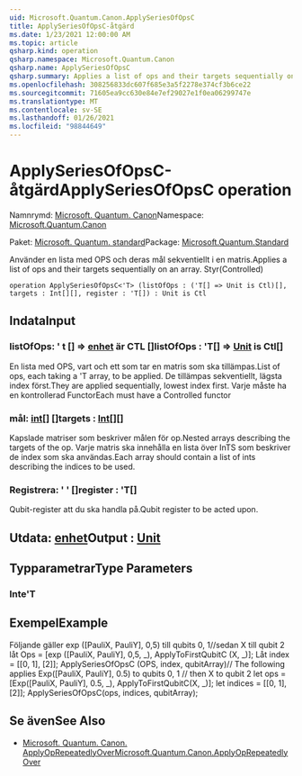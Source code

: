 ```yaml
---
uid: Microsoft.Quantum.Canon.ApplySeriesOfOpsC
title: ApplySeriesOfOpsC-åtgärd
ms.date: 1/23/2021 12:00:00 AM
ms.topic: article
qsharp.kind: operation
qsharp.namespace: Microsoft.Quantum.Canon
qsharp.name: ApplySeriesOfOpsC
qsharp.summary: Applies a list of ops and their targets sequentially on an array. (Controlled)
ms.openlocfilehash: 308256833dc607f685e3a5f2278e374cf3b6ce22
ms.sourcegitcommit: 71605ea9cc630e84e7ef29027e1f0ea06299747e
ms.translationtype: MT
ms.contentlocale: sv-SE
ms.lasthandoff: 01/26/2021
ms.locfileid: "98844649"
---
```

# <a name="applyseriesofopsc-operation"></a><span data-ttu-id="2121b-102">ApplySeriesOfOpsC-åtgärd</span><span class="sxs-lookup"><span data-stu-id="2121b-102">ApplySeriesOfOpsC operation</span></span>

<span data-ttu-id="2121b-103">Namnrymd: [Microsoft. Quantum. Canon](xref:Microsoft.Quantum.Canon)</span><span class="sxs-lookup"><span data-stu-id="2121b-103">Namespace: [Microsoft.Quantum.Canon](xref:Microsoft.Quantum.Canon)</span></span>

<span data-ttu-id="2121b-104">Paket: [Microsoft. Quantum. standard](https://nuget.org/packages/Microsoft.Quantum.Standard)</span><span class="sxs-lookup"><span data-stu-id="2121b-104">Package: [Microsoft.Quantum.Standard](https://nuget.org/packages/Microsoft.Quantum.Standard)</span></span>


<span data-ttu-id="2121b-105">Använder en lista med OPS och deras mål sekventiellt i en matris.</span><span class="sxs-lookup"><span data-stu-id="2121b-105">Applies a list of ops and their targets sequentially on an array.</span></span> <span data-ttu-id="2121b-106">Styr</span><span class="sxs-lookup"><span data-stu-id="2121b-106">(Controlled)</span></span>

```qsharp
operation ApplySeriesOfOpsC<'T> (listOfOps : ('T[] => Unit is Ctl)[], targets : Int[][], register : 'T[]) : Unit is Ctl
```


## <a name="input"></a><span data-ttu-id="2121b-107">Indata</span><span class="sxs-lookup"><span data-stu-id="2121b-107">Input</span></span>

### <a name="listofops--t--unit--is-ctl"></a><span data-ttu-id="2121b-108">listOfOps: ' t [] => [enhet](xref:microsoft.quantum.lang-ref.unit)  är CTL []</span><span class="sxs-lookup"><span data-stu-id="2121b-108">listOfOps : 'T[] => [Unit](xref:microsoft.quantum.lang-ref.unit)  is Ctl[]</span></span>

<span data-ttu-id="2121b-109">En lista med OPS, vart och ett som tar en matris som ska tillämpas.</span><span class="sxs-lookup"><span data-stu-id="2121b-109">List of ops, each taking a 'T array, to be applied.</span></span> <span data-ttu-id="2121b-110">De tillämpas sekventiellt, lägsta index först.</span><span class="sxs-lookup"><span data-stu-id="2121b-110">They are applied sequentially, lowest index first.</span></span>
<span data-ttu-id="2121b-111">Varje måste ha en kontrollerad Functor</span><span class="sxs-lookup"><span data-stu-id="2121b-111">Each must have a Controlled functor</span></span>


### <a name="targets--int"></a><span data-ttu-id="2121b-112">mål: [int](xref:microsoft.quantum.lang-ref.int)[] []</span><span class="sxs-lookup"><span data-stu-id="2121b-112">targets : [Int](xref:microsoft.quantum.lang-ref.int)[][]</span></span>

<span data-ttu-id="2121b-113">Kapslade matriser som beskriver målen för op.</span><span class="sxs-lookup"><span data-stu-id="2121b-113">Nested arrays describing the targets of the op.</span></span> <span data-ttu-id="2121b-114">Varje matris ska innehålla en lista över InTS som beskriver de index som ska användas.</span><span class="sxs-lookup"><span data-stu-id="2121b-114">Each array should contain a list of ints describing the indices to be used.</span></span>


### <a name="register--t"></a><span data-ttu-id="2121b-115">Registrera: ' ' []</span><span class="sxs-lookup"><span data-stu-id="2121b-115">register : 'T[]</span></span>

<span data-ttu-id="2121b-116">Qubit-register att du ska handla på.</span><span class="sxs-lookup"><span data-stu-id="2121b-116">Qubit register to be acted upon.</span></span>



## <a name="output--unit"></a><span data-ttu-id="2121b-117">Utdata: [enhet](xref:microsoft.quantum.lang-ref.unit)</span><span class="sxs-lookup"><span data-stu-id="2121b-117">Output : [Unit](xref:microsoft.quantum.lang-ref.unit)</span></span>



## <a name="type-parameters"></a><span data-ttu-id="2121b-118">Typparametrar</span><span class="sxs-lookup"><span data-stu-id="2121b-118">Type Parameters</span></span>

### <a name="t"></a><span data-ttu-id="2121b-119">Inte</span><span class="sxs-lookup"><span data-stu-id="2121b-119">'T</span></span>



## <a name="example"></a><span data-ttu-id="2121b-120">Exempel</span><span class="sxs-lookup"><span data-stu-id="2121b-120">Example</span></span>

<span data-ttu-id="2121b-121">Följande gäller exp ([PauliX, PauliY], 0,5) till qubits 0, 1//sedan X till qubit 2 låt Ops = [exp ([PauliX, PauliY], 0,5, _), ApplyToFirstQubitC (X, _)]; Låt index = [[0, 1], [2]]; ApplySeriesOfOpsC (OPS, index, qubitArray)</span><span class="sxs-lookup"><span data-stu-id="2121b-121">// The following applies Exp([PauliX, PauliY], 0.5) to qubits 0, 1 // then X to qubit 2 let ops = [Exp([PauliX, PauliY], 0.5, _), ApplyToFirstQubitC(X, _)]; let indices = [[0, 1], [2]]; ApplySeriesOfOpsC(ops, indices, qubitArray);</span></span>

## <a name="see-also"></a><span data-ttu-id="2121b-122">Se även</span><span class="sxs-lookup"><span data-stu-id="2121b-122">See Also</span></span>

- [<span data-ttu-id="2121b-123">Microsoft. Quantum. Canon. ApplyOpRepeatedlyOver</span><span class="sxs-lookup"><span data-stu-id="2121b-123">Microsoft.Quantum.Canon.ApplyOpRepeatedlyOver</span></span>](xref:Microsoft.Quantum.Canon.ApplyOpRepeatedlyOver)